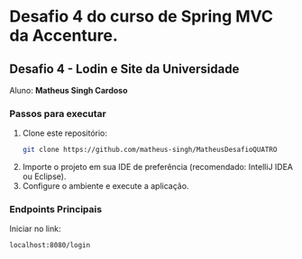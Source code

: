 # Desafio 4 do curso de Spring MVC da Accenture.



## Desafio 4 - Lodin e Site da Universidade
Aluno: **Matheus Singh Cardoso**

### Passos para executar
1. Clone este repositório:
   ```bash
   git clone https://github.com/matheus-singh/MatheusDesafioQUATRO
   ```
2. Importe o projeto em sua IDE de preferência (recomendado: IntelliJ IDEA ou Eclipse).
3. Configure o ambiente e execute a aplicação.

### Endpoints Principais

Iniciar no link: 
``` html
localhost:8080/login
```
